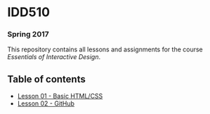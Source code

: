 # IDD510
### Spring 2017

This repository contains all lessons and assignments for the course _Essentials of Interactive Design_.


## Table of contents

* [Lesson 01 - Basic HTML/CSS](lessons/01-html-css/lesson-01.md)
* [Lesson 02 - GitHub](lessons/02-github/lesson-02.md)
